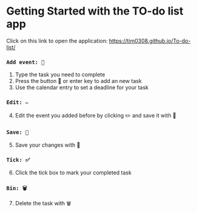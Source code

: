 # Getting Started with the TO-do list app 

Click on this link to open the application: https://tim0308.github.io/To-do-list/

### `Add event: 📝`

1) Type the task you need to complete
2) Press the button 📝 or enter key to add an new task
3) Use the calendar entry to set a deadline for your task

### `Edit: ✏️`

4) Edit the event you added before by clicking ✏️  and save it with 💾 

### `Save: 💾`
5) Save your changes with 💾

### `Tick: ✅`
6) Click the tick box to mark your completed task

### `Bin: 🗑️`
7) Delete the task with 🗑️
